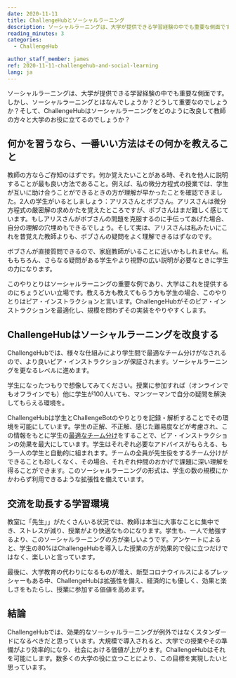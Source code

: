 ```yaml
---
date: 2020-11-11
title: ChallengeHubとソーシャルラーニング
description: ソーシャルラーニングは、大学が提供できる学習経験の中でも重要な側面です。しかし、ソーシャルラーニングとはなんでしょうか？どうして重要なのでしょうか？そして、ChallengeHubはソーシャルラーニングをどのように改良して教師の方々と大学のお役に立てるのでしょうか？
reading_minutes: 3
categories:
  - ChallengeHub

author_staff_member: james
ref: 2020-11-11-challengehub-and-social-learning
lang: ja
---
```


ソーシャルラーニングは、大学が提供できる学習経験の中でも重要な側面です。しかし、ソーシャルラーニングとはなんでしょうか？どうして重要なのでしょうか？そして、ChallengeHubはソーシャルラーニングをどのように改良して教師の方々と大学のお役に立てるのでしょうか？

## 何かを習うなら、一番いい方法はその何かを教えること

教師の方ならご存知のはずです。何か覚えたいことがある時、それを他人に説明することが最も良い方法であること。例えば、私の微分方程式の授業では、学生が互いに助け合うことができるときの方が理解が早かったことを確認できました。2人の学生がいるとしましょう：アリスさんとボブさん。アリスさんは微分方程式の厳密解の求めかたを覚えたところですが、ボブさんはまだ難しく感じています。もしアリスさんがボブさんの問題を克服するのに手伝ってあげた場合、自分の理解の穴埋めもできるでしょう。そして実は、アリスさんは私みたいにこれを昔覚えた教師よりも、ボブさんの疑問をよく理解できるはずなのです。

ボブさんが直接質問できるので、家庭教師がいることに近いかもしれません。私ももちろん、さらなる疑問がある学生やより視野の広い説明が必要なときに学生の力になります。

このやりとりはソーシャルラーニングの重要な例であり、大学はこれを提供するのにちょうどいい立場です。教える方も教えてもらう方も学生の場合、このやりとりはピア・インストラクションと言います。ChallengeHubがそのピア・インストラクションを最適化し、規模を問わずその実装をやりやすくします。

## ChallengeHubはソーシャルラーニングを改良する

ChallengeHubでは、様々な仕組みにより学生間で最適なチーム分けがなされるので、より良いピア・インストラクションが保証されます。ソーシャルラーニングを更なるレベルに進めます。

学生になったつもりで想像してみてください。授業に参加すれば（オンラインでもオフラインでも）他に学生が100人いても、マンツーマンで自分の疑問を解決してもらえる環境を。

ChallengeHubは学生とChallengeBotのやりとりを記録・解析することでその環境を可能にしています。学生の正解、不正解、感じた難易度などが考慮され、この情報をもとに学生の[最適なチーム分け]( /2020/04/10/announcing-study-teams/ )をすることで、ピア・インストラクションの効果を最大にしています。学生はそれぞれ必要なアドバイスがもらえる、もう一人の学生と自動的に組まれます。チームの全員が先生役をするチーム分けができることも珍しくなく、その場合、それぞれ仲間のおかげで課題に深い理解を得ることができます。このソーシャルラーニングの形式は、学生の数の規模にかかわらず利用できるような拡張性を備えています。

## 交流を助長する学習環境

教室に「先生」」がたくさんいる状況では、教師は本当に大事なことに集中でき、ストレスが減り、授業がより快適なものになります。学生も、一人で勉強するより、このソーシャルラーニングの方が楽しいようです。アンケートによると、学生の80%はChallengeHubを導入した授業の方が効果的で役に立つだけではなく、楽しいと言っています。

最後に、大学教育の代わりになるものが増え、新型コロナウイルスによるプレッシャーもある中、ChallengeHubは拡張性を備え、経済的にも優しく、効果と楽しさをもたらし、授業に参加する価値を高めます。

## 結論

ChallengeHubでは、効果的なソーシャルラーニングが例外ではなくスタンダードになるべきだと思っています。大規模で導入されると、大学での授業やその準備がより効率的になり、社会における価値が上がります。ChallengeHubはそれを可能にします。数多くの大学の役に立つことにより、この目標を実現したいと思っています。
